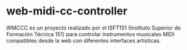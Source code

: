 # web-midi-cc-controller
WMCCC es un proyecto realizado por el ISFT151 (Instituto Superior de Formación Técnica 151) para controlar instrumentos musicales MIDI compatibles desde la web con diferentes interfaces artísticas.

